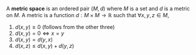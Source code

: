 A **metric space** is an ordered pair $(M,d)$ where $M$ is a set and $d$ is a metric on $M$. A metric is a function $d: M \times M \to \mathbb{R}$ such that $\forall x, y, z \in M$,

1. $d(x,y) \geq 0$ (follows from the other three)
2. $d(x,y) = 0 \iff x=y$
3. $d(x,y) = d(y,x)$
4. $d(x,z) \leq d(x,y) + d(y,z)$